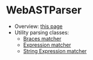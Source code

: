 # WebASTParser

 * Overview: [this page](https://louis845.github.io/ParserProjectShowcase/dist/parser.html)
 * Utility parsing classes:
    * [Braces matcher](docs/matchers/BracesMatcher.md)
    * [Expression matcher](docs/matchers/ExpressionMatcher.md)
    * [String Expression matcher](docs/matchers/StringExpressionMatcher.md)